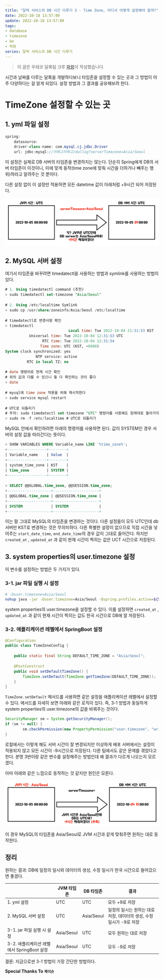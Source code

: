 ```yaml
---
title: "달력 서비스의 DB 시간 다루기 3 - Time Zone, 어디서 어떻게 설정해야 할까?"
date: 2022-10-18 13:57:00
update: 2022-10-18 13:57:00
tags:
- database
- timezone
- be
- 파랑
series: 달력 서비스의 DB 시간 다루기
---
```


> 이 글은 우테코 달록팀 크루 [파랑](https://github.com/summerlunaa)이 작성했습니다.

시간과 날짜를 다루는 달록을 개발하다보니 타임존을 설정할 수 있는 곳과 그 방법이 아주 다양하다는 걸 알게 되었다. 설정 방법과 그 결과를 공유해보려 한다.

# TimeZone 설정할 수 있는 곳

## 1. yml 파일 설정

```java
spring:
	datasource:
    driver-class-name: com.mysql.cj.jdbc.Driver
    url: jdbc:mysql://어쩌고저쩌고/dallog?serverTimezone=Asia/Seoul
```

이 설정은 실제로 DB 서버의 타임존을 변경하지는 않는다. 단순히 Spring에게 DB의 서버 타임존이 이것이니, 이에 맞게 동작(time zone에 맞춰 시간을 더하거나 빼주는 행위)하라고 알려주는 것 뿐이다.

다른 설정 없이 이 설정만 적용하면 모든 datetime 값이 아래처럼 +9시간 되어 저장된다.

![serverTimezone을 설정했을 때 일어나는 현상](serverTimezone.png)

## 2. MySQL 서버 설정

여기서 타임존을 바꾸려면 timedatectl을 사용하는 방법과 symlink를 사용하는 방법이 있다.

```sql
# 1. Using timedatectl command (추천)
> sudo timedatectl set-timezone "Asia/Seoul"

# 2. Using /etc/localtime Symlink
> sudo cp /usr/share/zoneinfo/Asia/Seoul /etc/localtime

# timedatectl로 변경사항 확인
> timedatectl
							 Local time: Tue 2022-10-04 21:31:53 KST
           Universal time: Tue 2022-10-04 12:31:53 UTC
                 RTC time: Tue 2022-10-04 12:31:54
                Time zone: UTC (KST, +0900)
System clock synchronized: yes
              NTP service: active
          RTC in local TZ: no

# date 명령어로 현재 시간 확인
# 위의 값과 다를 수 있으니 둘 다 확인하는 것이 좋다
> date 

# mysql에 time zone 적용을 위해 재시작한다
> sudo service mysql restart 

# UTC로 되돌리기
# 주의: sudo timedatectl set-timezone "UTC" 명령어를 사용해도 원래대로 돌아가지 않는다. 꼭 아래의 명령어를 사용해서 파일을 삭제해주어야 한다.
> sudo rm -f /etc/localtime # UTC로 되돌리기
```

MySQL 안에서 확인하려면 아래의 명령어를 사용하면 된다. 값이 SYSTEM인 경우 서버의 설정 값을 따라간다는 뜻이다.

```sql
> SHOW VARIABLES WHERE Variable_name LIKE '%time_zone%';
+------------------+--------+
| Variable_name    | Value  |
+------------------+--------+
| system_time_zone | KST    |
| time_zone        | SYSTEM |
+------------------+--------+

> SELECT @@GLOBAL.time_zone, @@SESSION.time_zone;
+--------------------+---------------------+
| @@GLOBAL.time_zone | @@SESSION.time_zone |
+--------------------+---------------------+
| SYSTEM             | SYSTEM              |
+--------------------+---------------------+
```

이는 말 그대로 MySQL의 타임존을 변경하는 것이다. 다른 설정들이 모두 UTC인데 db 서버만 KST로 변경하는 것은 무의미하다. 다른 특별한 설정이 없으므로 직접 시간을 넣어주는 `start_date_time`, `end_date_time`의 경우 값이 그대로 들어간다. 하지만  `created_at` , `updated_at` 과 같이 현재 시간이 찍히는 값은 UCT 시간으로 저장된다.

## 3. system properties의 user.timezone 설정

이 변수를 설정하는 방법은 두 가지가 있다.

### 3-1. jar 파일 실행 시 설정

```bash
# -Duser.timezone=Asia/Seoul
nohup java -jar -Duser.timezone=Asia/Seoul -Dspring.profiles.active=${SPRING_PROFILE} /home/ubuntu/$JAR_NAME > /dev/null 2>&1 &
```

system properties의 user.timezone을 설정할 수 있다. 이를 설정하면 `created_at` , `updated_at` 과 같이 현재 시간이 찍히는 값도 한국 시간으로 DB에 잘 저장된다.

### 3-2. 애플리케이션 레벨에서 SpringBoot 설정

```java
@Configuration
public class TimeZoneConfig {

    public static final String DEFAULT_TIME_ZONE = "Asia/Seoul";

    @PostConstruct
    public void setDefaultTimeZone() {
        TimeZone.setDefault(TimeZone.getTimeZone(DEFAULT_TIME_ZONE));
    }
}
```

`TimeZone.setDefault` 메서드를 사용하면 같은 설정을 애플리케이션 레벨에서 설정할 수 있다. 메서드를 자세히 보면 아래와 같은 로직이 있다. 즉, 3-1 방법과 동일하게 system properties의 user.timezone의 값을 바꿔주는 것이다.

```java
SecurityManager sm = System.getSecurityManager();
if (sm != null) {
		sm.checkPermission(new PropertyPermission("user.timezone", "write"));
}
```

로컬에서는 이렇게 해도 서버 시간이 잘 변경되지만 이상하게 배포 서버에서는 설정이 적용되지 않고 모든 시간이 -9시간으로 저장된다. 다른 팀에서도 같은 문제를 겪었다고 한다. 분명 3번이랑 같은 변수를 설정해주는 방법인데 왜 결과가 다르게 나오는지 모르겠다.

아마 아래와 같은 느낌으로 동작하는 것 같지만 원인은 모른다.

![애플리케이션 레벨에서 타임존을 설정했을 때 일어나는 현상](jvm_timezone.png)

이 경우 MySQL의 타임존을 Asia/Seoul로 JVM 시간과 같게 맞춰주면 원하는 대로 동작한다.

## 정리

원하는 결과: DB에 일정의 일시와 데이터의 생성, 수정 일시가 한국 시간으로 들어갔으면 좋겠다.

|  | JVM 타임존 | DB 타임존 | 결과 |
| --- | --- | --- | --- |
| 1. yml 설정 | UTC | UTC | 모두 +9로 저장 |
| 2. MySQL 서버 설정 | UTC | Asia/Seoul | 일정의 일시는 원하는 대로 저장, 데이터의 생성, 수정 일시가 -9로 저장 |
| 3-1. jar 파일 실행 시 설정 | Asia/Seoul | UTC | 모두 원하는 대로 저장 |
| 3-2. 애플리케이션 레벨에서 SpringBoot 설정 | Asia/Seoul | UTC | 모두 -9로 저장 |

결론: 지금으로썬 3-1 방법이 가장 간단한 방법이다.

**Special Thanks To `제이슨`**
